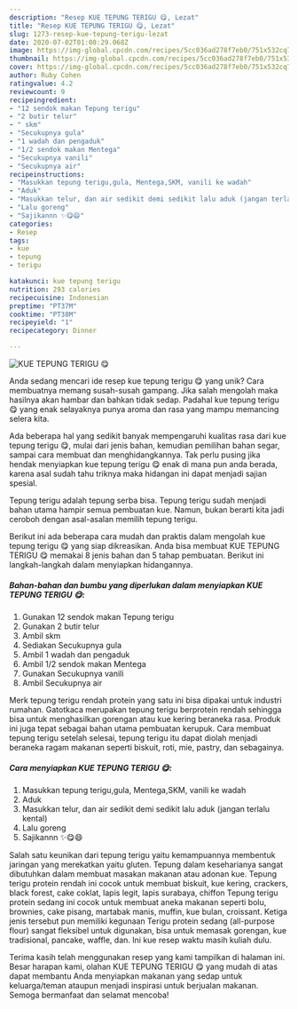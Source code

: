 ```yaml
---
description: "Resep KUE TEPUNG TERIGU 😋, Lezat"
title: "Resep KUE TEPUNG TERIGU 😋, Lezat"
slug: 1273-resep-kue-tepung-terigu-lezat
date: 2020-07-02T01:08:29.068Z
image: https://img-global.cpcdn.com/recipes/5cc036ad278f7eb0/751x532cq70/kue-tepung-terigu-😋-foto-resep-utama.jpg
thumbnail: https://img-global.cpcdn.com/recipes/5cc036ad278f7eb0/751x532cq70/kue-tepung-terigu-😋-foto-resep-utama.jpg
cover: https://img-global.cpcdn.com/recipes/5cc036ad278f7eb0/751x532cq70/kue-tepung-terigu-😋-foto-resep-utama.jpg
author: Ruby Cohen
ratingvalue: 4.2
reviewcount: 9
recipeingredient:
- "12 sendok makan Tepung terigu"
- "2 butir telur"
- " skm"
- "Secukupnya gula"
- "1 wadah dan pengaduk"
- "1/2 sendok makan Mentega"
- "Secukupnya vanili"
- "Secukupnya air"
recipeinstructions:
- "Masukkan tepung terigu,gula, Mentega,SKM, vanili ke wadah"
- "Aduk"
- "Masukkan telur, dan air sedikit demi sedikit lalu aduk (jangan terlalu kental)"
- "Lalu goreng"
- "Sajikannn ✨😋😄"
categories:
- Resep
tags:
- kue
- tepung
- terigu

katakunci: kue tepung terigu 
nutrition: 293 calories
recipecuisine: Indonesian
preptime: "PT37M"
cooktime: "PT38M"
recipeyield: "1"
recipecategory: Dinner

---
```



![KUE TEPUNG TERIGU 😋](https://img-global.cpcdn.com/recipes/5cc036ad278f7eb0/751x532cq70/kue-tepung-terigu-😋-foto-resep-utama.jpg)

Anda sedang mencari ide resep kue tepung terigu 😋 yang unik? Cara membuatnya memang susah-susah gampang. Jika salah mengolah maka hasilnya akan hambar dan bahkan tidak sedap. Padahal kue tepung terigu 😋 yang enak selayaknya punya aroma dan rasa yang mampu memancing selera kita.

Ada beberapa hal yang sedikit banyak mempengaruhi kualitas rasa dari kue tepung terigu 😋, mulai dari jenis bahan, kemudian pemilihan bahan segar, sampai cara membuat dan menghidangkannya. Tak perlu pusing jika hendak menyiapkan kue tepung terigu 😋 enak di mana pun anda berada, karena asal sudah tahu triknya maka hidangan ini dapat menjadi sajian spesial.

Tepung terigu adalah tepung serba bisa. Tepung terigu sudah menjadi bahan utama hampir semua pembuatan kue. Namun, bukan berarti kita jadi ceroboh dengan asal-asalan memilih tepung terigu.


Berikut ini ada beberapa cara mudah dan praktis dalam mengolah kue tepung terigu 😋 yang siap dikreasikan. Anda bisa membuat KUE TEPUNG TERIGU 😋 memakai 8 jenis bahan dan 5 tahap pembuatan. Berikut ini langkah-langkah dalam menyiapkan hidangannya.

<!--inarticleads1-->

##### Bahan-bahan dan bumbu yang diperlukan dalam menyiapkan KUE TEPUNG TERIGU 😋:

1. Gunakan 12 sendok makan Tepung terigu
1. Gunakan 2 butir telur
1. Ambil  skm
1. Sediakan Secukupnya gula
1. Ambil 1 wadah dan pengaduk
1. Ambil 1/2 sendok makan Mentega
1. Gunakan Secukupnya vanili
1. Ambil Secukupnya air


Merk tepung terigu rendah protein yang satu ini bisa dipakai untuk industri rumahan. Gatotkaca merupakan tepung terigu berprotein rendah sehingga bisa untuk menghasilkan gorengan atau kue kering beraneka rasa. Produk ini juga tepat sebagai bahan utama pembuatan kerupuk. Cara membuat tepung terigu setelah selesai, tepung terigu itu dapat diolah menjadi beraneka ragam makanan seperti biskuit, roti, mie, pastry, dan sebagainya. 

<!--inarticleads2-->

##### Cara menyiapkan KUE TEPUNG TERIGU 😋:

1. Masukkan tepung terigu,gula, Mentega,SKM, vanili ke wadah
1. Aduk
1. Masukkan telur, dan air sedikit demi sedikit lalu aduk (jangan terlalu kental)
1. Lalu goreng
1. Sajikannn ✨😋😄


Salah satu keunikan dari tepung terigu yaitu kemampuannya membentuk jaringan yang merekatkan yaitu gluten. Tepung dalam keseharianya sangat dibutuhkan dalam membuat masakan makanan atau adonan kue. Tepung terigu protein rendah ini cocok untuk membuat biskuit, kue kering, crackers, black forest, cake coklat, lapis legit, lapis surabaya, chiffon Tepung terigu protein sedang ini cocok untuk membuat aneka makanan seperti bolu, brownies, cake pisang, martabak manis, muffin, kue bulan, croissant. Ketiga jenis tersebut pun memiliki kegunaan Terigu protein sedang (all-purpose flour) sangat fleksibel untuk digunakan, bisa untuk memasak gorengan, kue tradisional, pancake, waffle, dan. Ini kue resep waktu masih kuliah dulu. 

Terima kasih telah menggunakan resep yang kami tampilkan di halaman ini. Besar harapan kami, olahan KUE TEPUNG TERIGU 😋 yang mudah di atas dapat membantu Anda menyiapkan makanan yang sedap untuk keluarga/teman ataupun menjadi inspirasi untuk berjualan makanan. Semoga bermanfaat dan selamat mencoba!
